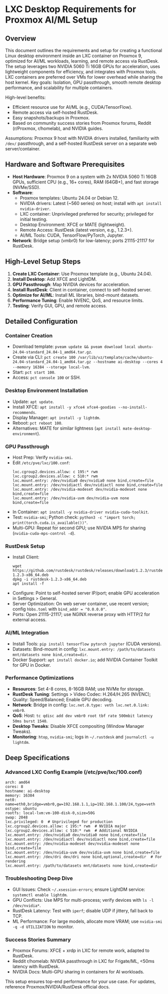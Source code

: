 # LXC Desktop Requirements for Proxmox AI/ML Setup

## Overview
This document outlines the requirements and setup for creating a functional Linux desktop environment inside an LXC container on Proxmox 9, optimized for AI/ML workloads, learning, and remote access via RustDesk. The setup leverages two NVIDIA 5060 Ti 16GB GPUs for acceleration, uses lightweight components for efficiency, and integrates with Proxmox tools. LXC containers are preferred over VMs for lower overhead while sharing the host kernel. Key goals: Isolation, GPU passthrough, smooth remote desktop performance, and scalability for multiple containers.

High-level benefits:
- Efficient resource use for AI/ML (e.g., CUDA/TensorFlow).
- Remote access via self-hosted RustDesk.
- Easy snapshots/backups in Proxmox.
- Based on community success stories from Proxmox forums, Reddit (r/Proxmox, r/homelab), and NVIDIA guides.

Assumptions: Proxmox 9 host with NVIDIA drivers installed, familiarity with `/dev/` passthrough, and a self-hosted RustDesk server on a separate web server/container.

## Hardware and Software Prerequisites
- **Host Hardware**: Proxmox 9 on a system with 2x NVIDIA 5060 Ti 16GB GPUs, sufficient CPU (e.g., 16+ cores), RAM (64GB+), and fast storage (NVMe/SSD).
- **Software**:
  - Proxmox templates: Ubuntu 24.04 or Debian 12.
  - NVIDIA drivers: Latest (~560 series) on host; install with `apt install nvidia-driver`.
  - LXC container: Unprivileged preferred for security; privileged for initial testing.
  - Desktop Environment: XFCE or MATE (lightweight).
  - Remote Access: RustDesk (latest version, e.g., 1.2.3+).
  - AI/ML Tools: CUDA, TensorFlow/PyTorch, Jupyter.
- **Network**: Bridge setup (vmbr0) for low-latency; ports 21115-21117 for RustDesk.

## High-Level Setup Steps
1. **Create LXC Container**: Use Proxmox template (e.g., Ubuntu 24.04).
2. **Install Desktop**: Add XFCE and LightDM.
3. **GPU Passthrough**: Map NVIDIA devices for acceleration.
4. **Install RustDesk**: Client in container, connect to self-hosted server.
5. **Optimize for AI/ML**: Install ML libraries, bind-mount datasets.
6. **Performance Tuning**: Enable NVENC, QoS, and resource limits.
7. **Testing**: Verify GUI, GPU, and remote access.

## Detailed Configuration
### Container Creation
- Download template: `pveam update && pveam download local ubuntu-24.04-standard_24.04-1_amd64.tar.gz`.
- Create via CLI: `pct create 100 /var/lib/vz/template/cache/ubuntu-24.04-standard_24.04-1_amd64.tar.gz --hostname ai-desktop --cores 4 --memory 16384 --storage local-lvm`.
- Start: `pct start 100`.
- Access: `pct console 100` or SSH.

### Desktop Environment Installation
- Update: `apt update`.
- Install XFCE: `apt install -y xfce4 xfce4-goodies --no-install-recommends`.
- Display Manager: `apt install -y lightdm`.
- Reboot: `pct reboot 100`.
- Alternatives: MATE for similar lightness (`apt install mate-desktop-environment`).

### GPU Passthrough
- Host Prep: Verify `nvidia-smi`.
- Edit `/etc/pve/lxc/100.conf`:
  ```
  lxc.cgroup2.devices.allow: c 195:* rwm
  lxc.cgroup2.devices.allow: c 510:* rwm
  lxc.mount.entry: /dev/nvidia0 dev/nvidia0 none bind,create=file
  lxc.mount.entry: /dev/nvidiactl dev/nvidiactl none bind,create=file
  lxc.mount.entry: /dev/nvidia-modeset dev/nvidia-modeset none bind,create=file
  lxc.mount.entry: /dev/nvidia-uvm dev/nvidia-uvm none bind,create=file
  ```
- In Container: `apt install -y nvidia-driver nvidia-cuda-toolkit`.
- Test: `nvidia-smi`; Python check: `python3 -c "import torch; print(torch.cuda.is_available())"`.
- Multi-GPU: Repeat for second GPU; use NVIDIA MPS for sharing (`nvidia-cuda-mps-control -d`).

### RustDesk Setup
- Install Client: 
  ```
  wget https://github.com/rustdesk/rustdesk/releases/download/1.2.3/rustdesk-1.2.3-x86_64.deb
  dpkg -i rustdesk-1.2.3-x86_64.deb
  apt install -f
  ```
- Configure: Point to self-hosted server IP/port; enable GPU acceleration in Settings > General.
- Server Optimization: On web server container, use recent version; config `hbbs.toml` with `bind_addr = "0.0.0.0"`.
- Ports: Open 21115-21117; use NGINX reverse proxy with HTTP/2 for external access.

### AI/ML Integration
- Install Tools: `pip install tensorflow pytorch jupyter` (CUDA versions).
- Datasets: Bind-mount in config: `lxc.mount.entry: /path/to/datasets mnt/datasets none bind,create=dir`.
- Docker Support: `apt install docker.io`; add NVIDIA Container Toolkit for GPU in Docker.

### Performance Optimizations
- **Resources**: Set 4-8 cores, 8-16GB RAM; use NVMe for storage.
- **RustDesk Tuning**: Settings > Video Codec: H.264/H.265 (NVENC); Quality: Speed/Balanced; Enable GPU decoding.
- **Network**: Bridge in config: `lxc.net.0.type: veth lxc.net.0.link: vmbr0`.
- **QoS**: Host: `tc qdisc add dev vmbr0 root tbf rate 500mbit latency 50ms burst 1540`.
- **Desktop Tweaks**: Disable XFCE compositing (Window Manager Tweaks).
- **Monitoring**: `htop`, `nvidia-smi`; logs in `~/.rustdesk` and `journalctl -u lightdm`.

## Deep Specifications
### Advanced LXC Config Example (/etc/pve/lxc/100.conf)
```
arch: amd64
cores: 8
hostname: ai-desktop
memory: 16384
net0: name=eth0,bridge=vmbr0,gw=192.168.1.1,ip=192.168.1.100/24,type=veth
ostype: ubuntu
rootfs: local-lvm:vm-100-disk-0,size=50G
swap: 2048
lxc.privileged: 0  # Unprivileged for production
lxc.cgroup2.devices.allow: c 195:* rwm  # NVIDIA major
lxc.cgroup2.devices.allow: c 510:* rwm  # Additional NVIDIA
lxc.mount.entry: /dev/nvidia0 dev/nvidia0 none bind,create=file
lxc.mount.entry: /dev/nvidiactl dev/nvidiactl none bind,create=file
lxc.mount.entry: /dev/nvidia-modeset dev/nvidia-modeset none bind,create=file
lxc.mount.entry: /dev/nvidia-uvm dev/nvidia-uvm none bind,create=file
lxc.mount.entry: /dev/dri dev/dri none bind,optional,create=dir  # For rendering
lxc.mount.entry: /path/to/datasets mnt/datasets none bind,create=dir
```

### Troubleshooting Deep Dive
- GUI Issues: Check `~/.xsession-errors`; ensure LightDM service: `systemctl enable lightdm`.
- GPU Conflicts: Use MPS for multi-process; verify devices with `ls -l /dev/nvidia*`.
- RustDesk Latency: Test with `iperf`; disable UDP if jittery, fall back to TCP.
- ML Performance: For large models, allocate more VRAM; use `nvidia-smi -q -d UTILIZATION` to monitor.

### Success Stories Summary
- Proxmox Forums: XFCE + xrdp in LXC for remote work, adapted to RustDesk.
- Reddit r/homelab: NVIDIA passthrough in LXC for Frigate/ML, <50ms latency with RustDesk.
- NVIDIA Docs: Multi-GPU sharing in containers for AI workloads.

This setup ensures top-end performance for your use case. For updates, reference Proxmox/NVIDIA/RustDesk official docs.